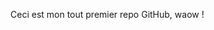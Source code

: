 Ceci est mon tout premier repo GitHub, waow !
<!--- en fait c'est pas le premier, je ne fais que suivre la consigne -->
